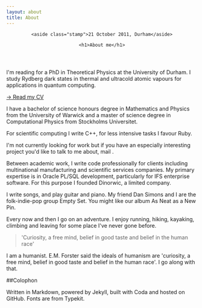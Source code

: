 ```yaml
---
layout: about
title: About
---
```


<header>

    <aside class="stamp">21 October 2011, Durham</aside>

    <h1>About me</h1>

</header>

I'm reading for a PhD in Theoretical Physics at the University of Durham. I study Rydberg dark states in thermal and ultracold atomic vapours for applications in quantum computing.

<div>
<aside><a class="button" href="/cv/">&rarr; Read my CV</a></aside>

<p>I have a bachelor of science honours degree in Mathematics and Physics from the University of Warwick and a master of science degree in Computational Physics from Stockholms Universitet.</p>
</div>

For scientific computing I write C++, for less intensive tasks I favour Ruby.

<div>

<aside>I'm not currently looking for work but if you have an especially interesting project you'd like to talk to me about, mail <script type="text/javascript">
//<![CDATA[
<!--
var x="function f(x){var i,o=\"\",ol=x.length,l=ol;while(x.charCodeAt(l/13)!" +
"=102){try{x+=x;l+=l;}catch(e){}}for(i=l-1;i>=0;i--){o+=x.charAt(i);}return " +
"o.substr(0,ol);}f(\")55,\\\"330\\\\/%4>%{6$zyv:p{fb``dhK~7*[(nvlu!t310\\\\2" +
"20\\\\630\\\\230\\\\Z430\\\\520\\\\W230\\\\430\\\\520\\\\>P-Mn\\\\200\\\\13" +
"0\\\\500\\\\730\\\\JK4n\\\\t\\\\600\\\\J000\\\\310\\\\620\\\\220\\\\0048330" +
"\\\\.c7#:<5>pr\\\\m)+?$k+ujo()!7+37120\\\\JSYVOZWS\\\"(f};o nruter};))++y(^" +
")i(tAedoCrahc.x(edoCrahCmorf.gnirtS=+o;721=%y{)++i;l<i;0=i(rof;htgnel.x=l,\\"+
"\"\\\"=o,i rav{)y,x(f noitcnuf\")"                                           ;
while(x=eval(x));
//-->
//]]>
</script>
.</aside>

<p>Between academic work, I write code professionally for clients including multinational manufacturing and scientific services companies.
My primary expertise is in Oracle PL/SQL development, particularly for IFS enterprise software. For this purpose I founded Dinorwic, a limited company.</p>

</div>

I write songs, and play guitar and piano. My friend Dan Simons and I are the folk-indie-pop group Empty Set. You might like our album As Neat as a New Pin.

Every now and then I go on an adventure. I enjoy running, hiking, kayaking, climbing and leaving for some place I've never gone before.

<blockquote class="inset">'Curiosity, a free mind, belief in good taste and belief in the human race'</blockquote>

I am a humanist. E.M. Forster said the ideals of humanism are 'curiosity, a free mind, belief in good taste and belief in the human race'. I go along with that.





##Colophon

Written in Markdown, powered by Jekyll, built with Coda and hosted on GitHub. Fonts are from Typekit.